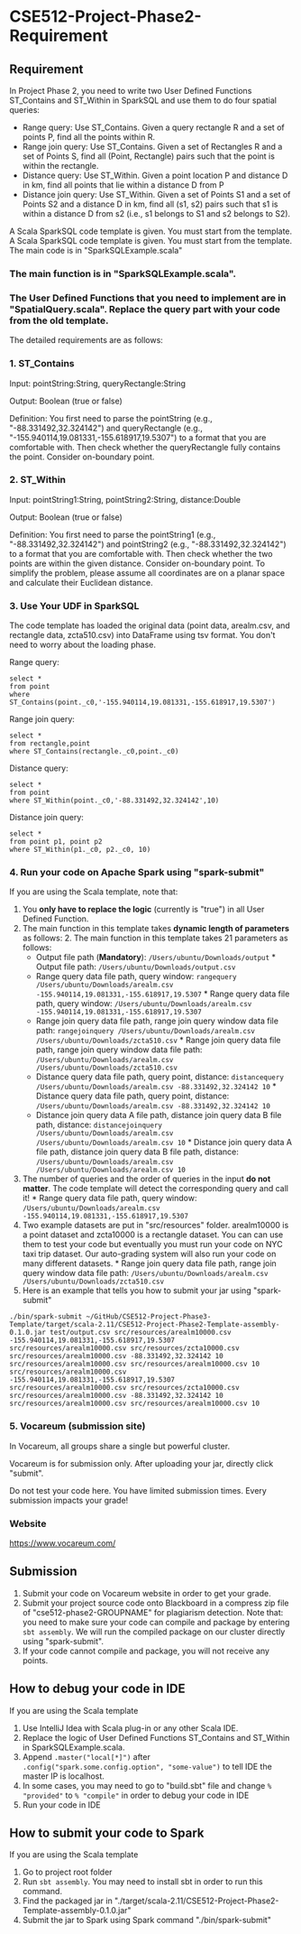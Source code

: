 
# CSE512-Project-Phase2-Requirement

## Requirement

In Project Phase 2, you need to write two User Defined Functions ST\_Contains and ST\_Within in SparkSQL and use them to do four spatial queries:

* Range query: Use ST_Contains. Given a query rectangle R and a set of points P, find all the points within R.
* Range join query: Use ST_Contains. Given a set of Rectangles R and a set of Points S, find all (Point, Rectangle) pairs such that the point is within the rectangle.
* Distance query: Use ST_Within. Given a point location P and distance D in km, find all points that lie within a distance D from P
* Distance join query: Use ST_Within. Given a set of Points S1 and a set of Points S2 and a distance D in km, find all (s1, s2) pairs such that s1 is within a distance D from s2 (i.e., s1 belongs to S1 and s2 belongs to S2).


A Scala SparkSQL code template is given. You must start from the template. 	A Scala SparkSQL code template is given. You must start from the template. The main code is in "SparkSQLExample.scala"

 ### The main function is in "SparkSQLExample.scala".	
 
 ### The User Defined Functions that you need to implement are in "SpatialQuery.scala". Replace the query part with your code from the old template.


The detailed requirements are as follows:

### 1. ST_Contains

Input: pointString:String, queryRectangle:String

Output: Boolean (true or false)

Definition: You first need to parse the pointString (e.g., "-88.331492,32.324142") and queryRectangle (e.g., "-155.940114,19.081331,-155.618917,19.5307") to a format that you are comfortable with. Then check whether the queryRectangle fully contains the point. Consider on-boundary point.

### 2. ST_Within

Input: pointString1:String, pointString2:String, distance:Double

Output: Boolean (true or false)

Definition: You first need to parse the pointString1 (e.g., "-88.331492,32.324142") and pointString2 (e.g., "-88.331492,32.324142") to a format that you are comfortable with. Then check whether the two points are within the given distance. Consider on-boundary point. To simplify the problem, please assume all coordinates are on a planar space and calculate their Euclidean distance.

### 3. Use Your UDF in SparkSQL

The code template has loaded the original data (point data, arealm.csv, and rectangle data, zcta510.csv) into DataFrame using tsv format. You don't need to worry about the loading phase.

Range query:
```
select * 
from point 
where ST_Contains(point._c0,'-155.940114,19.081331,-155.618917,19.5307')
```

Range join query:
```
select * 
from rectangle,point 
where ST_Contains(rectangle._c0,point._c0)
```

Distance query:
```
select * 
from point 
where ST_Within(point._c0,'-88.331492,32.324142',10)
```

Distance join query:
```
select * 
from point p1, point p2 
where ST_Within(p1._c0, p2._c0, 10)
```

### 4. Run your code on Apache Spark using "spark-submit"

If you are using the Scala template, note that:

1. You **only have to replace the logic** (currently is "true") in all User Defined Function.
2. The main function in this template takes **dynamic length of parameters** as follows:	2. The main function in this template takes 21 parameters as follows:
	* Output file path (**Mandatory**): ```/Users/ubuntu/Downloads/output```		* Output file path: ```/Users/ubuntu/Downloads/output.csv```
	* Range query data file path, query window: ```rangequery /Users/ubuntu/Downloads/arealm.csv -155.940114,19.081331,-155.618917,19.5307```		* Range query data file path, query window: ```/Users/ubuntu/Downloads/arealm.csv -155.940114,19.081331,-155.618917,19.5307```
	* Range join query data file path, range join query window data file path: ```rangejoinquery /Users/ubuntu/Downloads/arealm.csv /Users/ubuntu/Downloads/zcta510.csv```		* Range join query data file path, range join query window data file path: ```/Users/ubuntu/Downloads/arealm.csv /Users/ubuntu/Downloads/zcta510.csv```
	* Distance query data file path, query point, distance: ```distancequery /Users/ubuntu/Downloads/arealm.csv -88.331492,32.324142 10```		* Distance query data file path, query point, distance: ```/Users/ubuntu/Downloads/arealm.csv -88.331492,32.324142 10```
	* Distance join query data A file path, distance join query data B file path, distance: ```distancejoinquery /Users/ubuntu/Downloads/arealm.csv /Users/ubuntu/Downloads/arealm.csv 10```		* Distance join query data A file path, distance join query data B file path, distance: ```/Users/ubuntu/Downloads/arealm.csv /Users/ubuntu/Downloads/arealm.csv 10```
3. The number of queries and the order of queries in the input **do not matter**. The code template will detect the corresponding query and call it!		* Range query data file path, query window: ```/Users/ubuntu/Downloads/arealm.csv -155.940114,19.081331,-155.618917,19.5307```
4. Two example datasets are put in "src/resources" folder. arealm10000 is a point dataset and zcta10000 is a rectangle dataset. You can can use them to test your code but eventually you must run your code on NYC taxi trip dataset. Our auto-grading system will also run your code on many different datasets.		* Range join query data file path, range join query window data file path: ```/Users/ubuntu/Downloads/arealm.csv /Users/ubuntu/Downloads/zcta510.csv```
5. Here is an example that tells you how to submit your jar using "spark-submit"
```
./bin/spark-submit ~/GitHub/CSE512-Project-Phase3-Template/target/scala-2.11/CSE512-Project-Phase2-Template-assembly-0.1.0.jar test/output.csv src/resources/arealm10000.csv -155.940114,19.081331,-155.618917,19.5307 src/resources/arealm10000.csv src/resources/zcta10000.csv src/resources/arealm10000.csv -88.331492,32.324142 10 src/resources/arealm10000.csv src/resources/arealm10000.csv 10 src/resources/arealm10000.csv -155.940114,19.081331,-155.618917,19.5307 src/resources/arealm10000.csv src/resources/zcta10000.csv src/resources/arealm10000.csv -88.331492,32.324142 10 src/resources/arealm10000.csv src/resources/arealm10000.csv 10
```


### 5. Vocareum (submission site)

In Vocareum, all groups share a single but powerful cluster.

Vocareum is for submission only. After uploading your jar, directly click "submit".

Do not test your code here. You have limited submission times. Every submission impacts your grade! 

### Website

https://www.vocareum.com/

## Submission

1. Submit your code on Vocareum website in order to get your grade.
2. Submit your project source code onto Blackboard in a compress zip file of "cse512-phase2-GROUPNAME" for plagiarism detection. Note that: you need to make sure your code can compile and package by entering ```sbt assembly```. We will run the compiled package on our cluster directly using "spark-submit".
3. If your code cannot compile and package, you will not receive any points.

## How to debug your code in IDE

If you are using the Scala template

1. Use IntelliJ Idea with Scala plug-in or any other Scala IDE.
2. Replace the logic of User Defined Functions ST\_Contains and ST\_Within in SparkSQLExample.scala.
3. Append ```.master("local[*]")``` after ```.config("spark.some.config.option", "some-value")``` to tell IDE the master IP is localhost.
3. In some cases, you may need to go to "build.sbt" file and change ```% "provided"``` to ```% "compile"``` in order to debug your code in IDE
4. Run your code in IDE

## How to submit your code to Spark
If you are using the Scala template

1. Go to project root folder
2. Run ```sbt assembly```. You may need to install sbt in order to run this command.
3. Find the packaged jar in "./target/scala-2.11/CSE512-Project-Phase2-Template-assembly-0.1.0.jar"
4. Submit the jar to Spark using Spark command "./bin/spark-submit"
